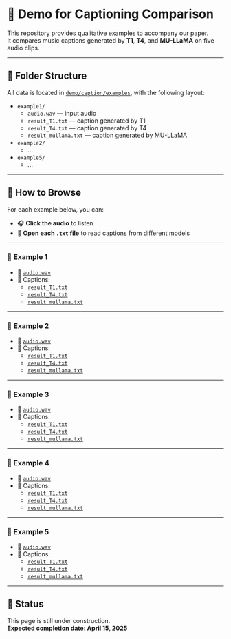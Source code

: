 # 🎵 Demo for Captioning Comparison

This repository provides qualitative examples to accompany our paper.  
It compares music captions generated by **T1**, **T4**, and **MU-LLaMA** on five audio clips.

---

## 📁 Folder Structure

All data is located in [`demo/caption/examples`](./demo/caption/examples), with the following layout:

- `example1/`
  - `audio.wav` — input audio
  - `result_T1.txt` — caption generated by T1
  - `result_T4.txt` — caption generated by T4
  - `result_mullama.txt` — caption generated by MU-LLaMA
- `example2/`
  - ...
- `example5/`
  - ...

---

## 🔎 How to Browse

For each example below, you can:

- 🎧 **Click the audio** to listen
- 📄 **Open each `.txt` file** to read captions from different models

---

### 📂 Example 1
- 🎵 [`audio.wav`](./demo/caption/examples/example1/audio.wav)  
- 📄 Captions:  
  - [`result_T1.txt`](./demo/caption/examples/example1/result_T1.txt)  
  - [`result_T4.txt`](./demo/caption/examples/example1/result_T4.txt)  
  - [`result_mullama.txt`](./demo/caption/examples/example1/result_mullama.txt)

---

### 📂 Example 2
- 🎵 [`audio.wav`](./demo/caption/examples/example2/audio.wav)  
- 📄 Captions:  
  - [`result_T1.txt`](./demo/caption/examples/example2/result_T1.txt)  
  - [`result_T4.txt`](./demo/caption/examples/example2/result_T4.txt)  
  - [`result_mullama.txt`](./demo/caption/examples/example2/result_mullama.txt)

---

### 📂 Example 3
- 🎵 [`audio.wav`](./demo/caption/examples/example3/audio.wav)  
- 📄 Captions:  
  - [`result_T1.txt`](./demo/caption/examples/example3/result_T1.txt)  
  - [`result_T4.txt`](./demo/caption/examples/example3/result_T4.txt)  
  - [`result_mullama.txt`](./demo/caption/examples/example3/result_mullama.txt)

---

### 📂 Example 4
- 🎵 [`audio.wav`](./demo/caption/examples/example4/audio.wav)  
- 📄 Captions:  
  - [`result_T1.txt`](./demo/caption/examples/example4/result_T1.txt)  
  - [`result_T4.txt`](./demo/caption/examples/example4/result_T4.txt)  
  - [`result_mullama.txt`](./demo/caption/examples/example4/result_mullama.txt)

---

### 📂 Example 5
- 🎵 [`audio.wav`](./demo/caption/examples/example5/audio.wav)  
- 📄 Captions:  
  - [`result_T1.txt`](./demo/caption/examples/example5/result_T1.txt)  
  - [`result_T4.txt`](./demo/caption/examples/example5/result_T4.txt)  
  - [`result_mullama.txt`](./demo/caption/examples/example5/result_mullama.txt)

---

## 🚧 Status

This page is still under construction.  
**Expected completion date: April 15, 2025**
